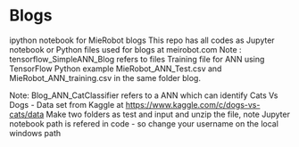 # Blogs
ipython notebook for MieRobot blogs
This repo has all codes as Jupyter notebook or Python files used for blogs at meirobot.com
Note : tensorflow_SimpleANN_Blog refers to files Training file for ANN using TensorFlow Python example 
MieRobot_ANN_Test.csv and MieRobot_ANN_training.csv in the same folder blog.

Note: Blog_ANN_CatClassifier refers to a ANN which can identify Cats Vs Dogs - Data set from Kaggle at https://www.kaggle.com/c/dogs-vs-cats/data   Make two folders as test and input and unzip the file, note Jupyter notebook path is refered in code - so change your username on the local windows path
